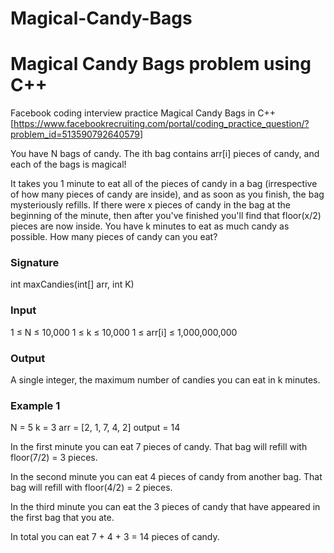 # Magical-Candy-Bags
<h1>Magical Candy Bags problem using C++</h1>
<p>Facebook coding interview practice Magical Candy Bags in C++ [<a href="https://www.facebookrecruiting.com/portal/coding_practice_question/?problem_id=513590792640579">https://www.facebookrecruiting.com/portal/coding_practice_question/?problem_id=513590792640579</a>]</p>
<p>You have N bags of candy. The ith bag contains arr[i] pieces of candy, and each of the bags is magical!</p>
<p>It takes you 1 minute to eat all of the pieces of candy in a bag (irrespective of how many pieces of candy are inside), and as soon as you finish, the bag mysteriously refills. If there were x pieces of candy in the bag at the beginning of the minute, then after you've finished you'll find that floor(x/2) pieces are now inside.
You have k minutes to eat as much candy as possible. How many pieces of candy can you eat?</p>
<h3>Signature</h3>
int maxCandies(int[] arr, int K)
<h3>Input</h3>
1 ≤ N ≤ 10,000</n>
1 ≤ k ≤ 10,000</n>
1 ≤ arr[i] ≤ 1,000,000,000</n>
<h3>Output</h3>
A single integer, the maximum number of candies you can eat in k minutes.</n>
<h3>Example 1</h3>
N = 5 </n>
k = 3</n>
arr = [2, 1, 7, 4, 2]</n>
output = 14</n>
<p>In the first minute you can eat 7 pieces of candy. That bag will refill with floor(7/2) = 3 pieces.</p>
<p>In the second minute you can eat 4 pieces of candy from another bag. That bag will refill with floor(4/2) = 2 pieces.</p>
<p>In the third minute you can eat the 3 pieces of candy that have appeared in the first bag that you ate.</p>
<p>In total you can eat 7 + 4 + 3 = 14 pieces of candy.</p>
